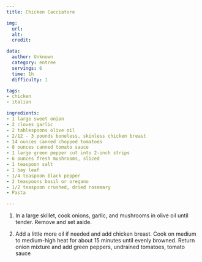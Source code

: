 ```yaml
---
title: Chicken Cacciatore

img:
  url: 
  alt: 
  credit: 

data:
  author: Unknown
  category: entree
  servings: 6
  time: 1h
  difficulty: 1

tags:
- chicken
- italian

ingredients:
- 1 large sweet onion
- 2 cloves garlic
- 2 tablespoons olive oil
- 2/12 - 3 pounds boneless, skinless chicken breast
- 14 ounces canned chopped tomatoes
- 8 ounces canned tomato sauce
- 1 large green pepper cut into 2-inch strips
- 6 ounces fresh mushrooms, sliced
- 1 teaspoon salt
- 1 bay leaf
- 1/4 teaspoon black pepper
- 2 teaspoons basil or oregano
- 1/2 teaspoon crushed, dried rosemary
- Pasta

---
```


1. In a large skillet, cook onions, garlic, and mushrooms in olive oil until tender. Remove and set aside.

2. Add a little more oil if needed and add chicken breast. Cook on medium to medium-high heat for about 15 minutes until evenly browned. Return onion mixture and add green peppers, undrained tomatoes, tomato sauce